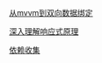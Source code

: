 [从mvvm到双向数据绑定](https://github.com/chuanHH/Blog/blob/master/articles/vue/mvvm.md)

[深入理解响应式原理](https://github.com/chuanHH/Blog/blob/master/articles/vue/observer.md)

[ 依赖收集](https://github.com/chuanHH/Blog/blob/master/articles/vue/dependence.md)